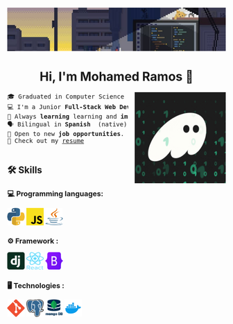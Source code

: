 <img src="./assets/wallpaper/wallpaper.png" style="max-height: 100px; width: 100%; object-fit: cover;" 
         alt="Banner">

<div align="center">
<h1>Hi, I'm Mohamed Ramos 👋</h1>
</div>

<picture> 
<img src="./assets/gif/code.gif" width="210px" height="" style="margin-left: 15px;" align="right">
</picture>

<pre>
🎓 Graduated in Computer Science at <a href="https://tec.mx/en">Tecnologico de Monterrey</a>
💻 I'm a Junior <strong>Full-Stack Web Developer</strong>
🧠 Always <strong>learning </strong>learning and <strong>improving</strong> skills
🗣 Bilingual in <strong>Spanish </strong> (native) and <strong>English</strong>
🚀 Open to new <strong>job opportunities</strong>.
📄 Check out my <a href="./resume/CV MRN English.pdf">resume</a>

</pre>

##  🛠️ Skills

###  💻 Programming languages: 
<div>
  <img src="./assets/Languages/python.png" alt="Alt text" width="40" height="40">
  <img src="./assets/Languages/javascript.png" alt="Alt text" width="40" height="40">
  <img src="./assets/Languages/java.png" alt="Alt text" width="40" height="40">
</div>

### ⚙️  Framework : 
<div>
 <img src="./assets/Frameworks/django.png" alt="Alt text" width="40" height="40">
<img src="./assets/Frameworks/react.png" alt="Alt text" width="40" height="40">
<img src="./assets/Frameworks/bootstrap.png" alt="Alt text" width="40" height="40"> 
</div>

### 🖥️ Technologies :  
<div>
  <img src="./assets/Technologies/git.png" alt="Alt text" width="40" height="40">
  <img src="./assets/Technologies/postgresql.png" alt="Alt text" width="40" height="40">
  <img src="./assets/Technologies/mongodb.png" alt="Alt text" width="40" height="40">
  <img src="./assets/Technologies/docker.png" alt="Alt text" width="40" height="40">
</div>
